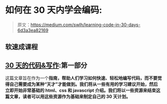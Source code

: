 # 如何在 30 天内学会编码:

> 原文：<https://medium.com/swlh/learning-code-in-30-days-6d3a3ea82169>

## 软速成课程

## [30 天的代码&写作](/@HansOnConsult/30-days-of-hell-code-write-6240443f28d9?source=friends_link&sk=c21c5d00ca7ab191efd148a38a161c4a):第一部分

这篇文章旨在作为一个**指南，帮助人们学习如何快速、轻松地编写代码，而不要觉得自己需要成为某种“天才”才能做到。我们将从一些有用的学习建议开始，然后立即开始非常基础的 html、css 和 javascript 介绍。我们将以一些资源来结束这篇文章，读者可以用这些资源作为基础来制定自己的 30 天计划。**